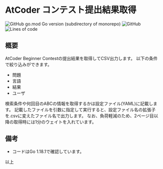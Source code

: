 # AtCoder コンテスト提出結果取得
![GitHub go.mod Go version (subdirectory of monorepo)](https://img.shields.io/github/go-mod/go-version/woinary/AtCoderABCreport?filename=go.mod) ![GitHub](https://img.shields.io/github/license/woinary/AtCoderABCreport) ![Lines of code](https://img.shields.io/tokei/lines/github/woinary/AtCoderABCreport)

## 概要

AtCoder Beginner Contestの提出結果を取得してCSV出力します。
以下の条件で絞り込みができます。

* 問題
* 言語
* 結果
* ユーザ

検索条件や何回目のABCの情報を取得するかは設定ファイル(YAML)に記載します。
記載したファイルを引数に指定して実行すると、設定ファイル名の拡張子を.csvに変えたファイル名で出力します。
なお、負荷軽減のため、2ページ目以降の取得時には1分のウェイトを入れています。

## 備考

* コードはGo 1.18.1で確認しています。

以上
